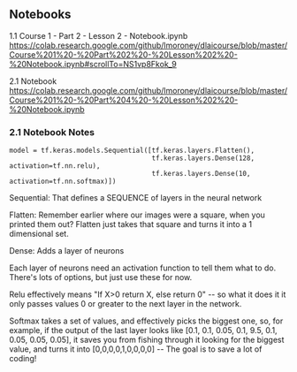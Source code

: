 ## Notebooks
1.1 Course 1 - Part 2 - Lesson 2 - Notebook.ipynb
https://colab.research.google.com/github/lmoroney/dlaicourse/blob/master/Course%201%20-%20Part%202%20-%20Lesson%202%20-%20Notebook.ipynb#scrollTo=NS1vp8Fkok_9

2.1 Notebook
https://colab.research.google.com/github/lmoroney/dlaicourse/blob/master/Course%201%20-%20Part%204%20-%20Lesson%202%20-%20Notebook.ipynb

### 2.1 Notebook Notes
```
model = tf.keras.models.Sequential([tf.keras.layers.Flatten(), 
                                    tf.keras.layers.Dense(128, activation=tf.nn.relu), 
                                    tf.keras.layers.Dense(10, activation=tf.nn.softmax)])
```

Sequential: That defines a SEQUENCE of layers in the neural network

Flatten: Remember earlier where our images were a square, when you printed them out? Flatten just takes that square and turns it into a 1 dimensional set.

Dense: Adds a layer of neurons

Each layer of neurons need an activation function to tell them what to do. There's lots of options, but just use these for now.

Relu effectively means "If X>0 return X, else return 0" -- so what it does it it only passes values 0 or greater to the next layer in the network.

Softmax takes a set of values, and effectively picks the biggest one, so, for example, if the output of the last layer looks like [0.1, 0.1, 0.05, 0.1, 9.5, 0.1, 0.05, 0.05, 0.05], it saves you from fishing through it looking for the biggest value, and turns it into [0,0,0,0,1,0,0,0,0] -- The goal is to save a lot of coding!
